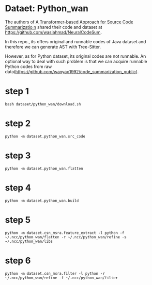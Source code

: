 # Dataet: Python_wan

The authors of [A Transformer-based Approach for Source Code Summarizatio
n](https://arxiv.org/pdf/2005.00653.pdf) shared their code and dataset at https://github.com/wasiahmad/NeuralCodeSum.

In this repo., its offers original and runnable codes of Java dataset and therefore we can generate AST with Tree-Sitter.

However, as for Python dataset, its original codes are not runnable. An optional way to deal with such problem is that
  we can acquire runnable Python codes from raw data(https://github.com/wanyao1992/code_summarization_public).

# step 1 
```
bash dataset/python_wan/download.sh
```
# step 2
```
python -m dataset.python_wan.src_code
```

# step 3
```
python -m dataset.python_wan.flatten
```

# step 4
```
python -m dataset.python_wan.build
```

# step 5
```
python -m dataset.csn_msra.feature_extract -l python -f ~/.ncc/python_wan/flatten -r ~/.ncc/python_wan/refine -s ~/.ncc/python_wan/libs 
```

# step 6
```
python -m dataset.csn_msra.filter -l python -r ~/.ncc/python_wan/refine -f ~/.ncc/python_wan/filter
```